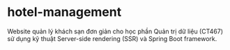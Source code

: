 # hotel-management
Website quản lý khách sạn đơn giản cho học phần Quản trị dữ liệu (CT467) sử dụng kỹ thuật Server-side rendering (SSR) và Spring Boot framework.
